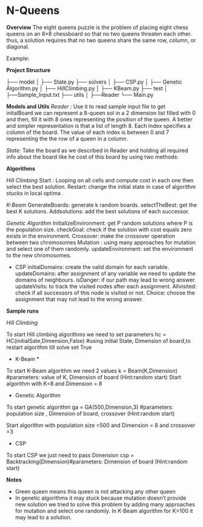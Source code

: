 # N-Queens
**Overview**
The eight queens puzzle is the problem of placing eight chess queens on an 8×8 chessboard so that no two queens threaten each other. thus, a solution requires that no two queens share the same row, column, or diagonal.

Example:







**Project Structure**

├── model
│   ├── State.py
├── solvers
│   ├── CSP.py
│   ├── Genetic Algorithm.py
│   ├── HillClimbing.py
│   ├── KBeam.py
├── test
│   ├──Sample_Input.txt
├── utils
│   ├──Reader
└── Main.py 

**Models and Utils**
*Reader :*
Use it to read sample input file to get initalBoard.we can represent a 8-queen sol in a 2 dimension list filled with 0 and then, fill it with 8 ones representing the position of the queen. A better and simpler representation is that a list of length 8. Each index specifies a column of the board. The value of each index is between 0 and 7 representing the the row of a queen in a column.

*State:*
Take the board as we described in Reader and holding all required info about the board like he cost of this board by using two methods:




**Algorithms**

*Hill Climbing*
Start : Looping on all cells and compute cost in each one then select the best solution.
Restart: change the initial state in case of algorithm stucks in local optima .

*K-Beam* 
GenerateBoards: generate k random boards.
selectTheBest: get the best K solutions.
Addsolutions: add the best solutions of each successor. 


*Genetic Algorithm*
InitializeEnvironment: get P random solutions where P is the population size.
checkGoal: check if the solution with cost equals zero exists in the environment.
Crossover: make the crossover operation between two chromosomes
Mutation : using many approaches for mutation and select one of them randomly.
updateEnvironment: set the environment to the new chromosomes.


* CSP
initialDomains: create the valid domain for each variable.
updateDomains: after assignment of any variable we need to update the domains of neighbours.
isDanger: if our path may lead to wrong answer.
updateVisits:  to track the visited nodes after each assignment.
Allvisited: check if all successors of this node is visited or not.
Choice: choose the assignment that may not lead to the wrong answer.





**Sample runs**

*Hill Climbing*

To start Hill climbing algorithms we need to set parameters
hc = HC(initialSate,Dimension,False) #using initial State, Dimension of board,to restart algorithm till solve set True









* K-Beam *


To start K-Beam algorithm we need 2 values
k = Beam(K,Dimension) #parameters: value of K, Dimension of board (Hint:random start)
Start algorithm with K=8 and Dimension = 8












* Genetic Algorithm

To start genetic algorithm 
ga = GA(500,Dimension,3) #parameters: population size , Dimension of board, crossover (Hint:random start)

Start algorithm with population size =500 and Dimension = 8 and crossover =3







* CSP

To start CSP we just need to pass Dimension
csp = Backtracking(Dimension)#parameters: Dimension of board (Hint:random start)











**Notes**
- Green queen means this queen is not attacking any other queen
- In genetic algorithms it may stuck because mutation doesn’t provide new solution we tried to solve this problem by adding many approaches for mutation and select one randomly.
In K-Beam algorithm for K>100 it may lead to a solution. 
